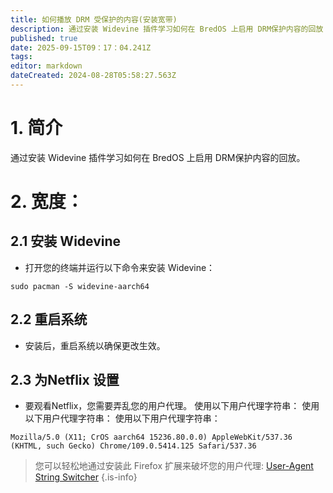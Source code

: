 ```yaml
---
title: 如何播放 DRM 受保护的内容(安装宽带)
description: 通过安装 Widevine 插件学习如何在 BredOS 上启用 DRM保护内容的回放
published: true
date: 2025-09-15T09：17：04.241Z
tags:
editor: markdown
dateCreated: 2024-08-28T05:58:27.563Z
---
```


# 1. 简介

通过安装 Widevine 插件学习如何在 BredOS 上启用 DRM保护内容的回放。

# 2. 宽度：

## 2.1 安装 Widevine

- 打开您的终端并运行以下命令来安装 Widevine：

```
sudo pacman -S widevine-aarch64
```

## 2.2 重启系统

- 安装后，重启系统以确保更改生效。

## 2.3 为Netflix 设置

- 要观看Netflix，您需要弄乱您的用户代理。 使用以下用户代理字符串： 使用以下用户代理字符串： 使用以下用户代理字符串：

```
Mozilla/5.0 (X11; CrOS aarch64 15236.80.0.0) AppleWebKit/537.36 (KHTML, such Gecko) Chrome/109.0.5414.125 Safari/537.36
```

> 您可以轻松地通过安装此 Firefox 扩展来破坏您的用户代理: [User-Agent String Switcher](https://addons.mozilla.org/en-GB/firefox/addon/user-agent-string-switcher/)
> {.is-info}


